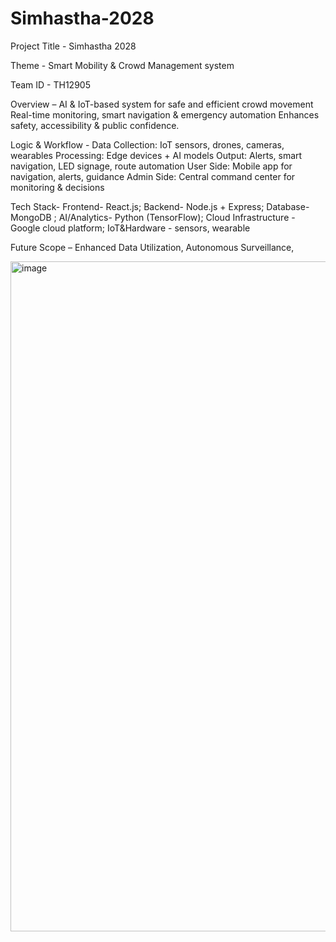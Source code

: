 # Simhastha-2028

Project Title -  Simhastha 2028

 Theme -       Smart Mobility & Crowd Management system 
 
 Team ID -    TH12905 

 Overview –    AI & IoT-based system for safe and efficient crowd movement Real-time monitoring, smart navigation & emergency automation Enhances safety, accessibility & public confidence.

 Logic & Workflow -  Data Collection:   IoT sensors, drones, cameras, 
                                                wearables Processing:   Edge devices + AI models
                                                Output:  Alerts, smart navigation, LED signage, route automation 
                                                User Side:  Mobile app for navigation, alerts, guidance 
                                                 Admin Side:  Central command center for monitoring & decisions  

 Tech Stack-    Frontend-  React.js;  Backend- Node.js + Express;  Database- MongoDB  ;  AI/Analytics- Python (TensorFlow);  Cloud Infrastructure - Google cloud platform;  IoT&Hardware -  sensors, wearable

 Future Scope – Enhanced Data Utilization, Autonomous Surveillance, 

<img width="3434" height="1072" alt="image" src="https://github.com/user-attachments/assets/86a857e7-b3e4-4bd9-aea4-dcc536ad794a" />

